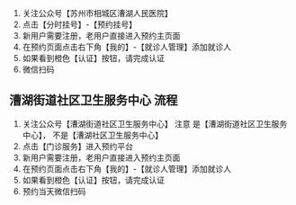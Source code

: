 1. 关注公众号【苏州市相城区漕湖人民医院】
2. 点击【分时挂号】-【预约挂号】
3. 新用户需要注册，老用户直接进入预约主页面
4. 在预约页面点击右下角【我的】-【就诊人管理】添加就诊人
5. 如果看到橙色【认证】按钮，请完成认证
6. 微信扫码

## 漕湖街道社区卫生服务中心 流程

1. 关注公众号【漕湖街道社区卫生服务中心】
   注意 是【漕湖街道社区卫生服务中心】， 不是【漕湖社区卫生服务中心】
2. 点击【门诊服务】进入预约平台
3. 新用户需要注册，老用户直接进入预约主页面
4. 在预约页面点击右下角【我的】-【就诊人管理】添加就诊人
5. 如果看到橙色【认证】按钮，请完成认证
6. 预约当天微信扫码
